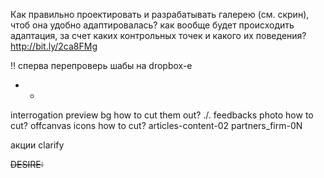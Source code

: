 Как правильно проектировать и разрабатывать галерею (см. скрин), чтоб она удобно адаптировалась?
  как вообще будет происходить адаптация, за счет каких контрольных точек и какого их поведения?
  http://bit.ly/2ca8FMg

!! сперва перепроверь шабы на dropbox-e
- -
interrogation preview bg how to cut them out? .\/.
feedbacks photo how to cut?
offcanvas icons how to cut?
  articles-content-02
  partners_firm-0N

акции clarify

~~DESIRE:~~

